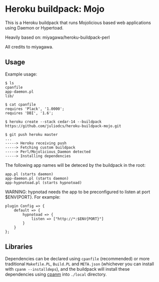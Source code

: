 Heroku buildpack: Mojo
======================

This is a Heroku buildpack that runs Mojolicious based web applications using Daemon or Hypertoad.

Heavily based on: miyagawa/heroku-buildpack-perl

All credits to miyagawa.

Usage
-----

Example usage:

    $ ls
    cpanfile
    app-daemon.pl
    lib/

    $ cat cpanfile
    requires 'Plack', '1.0000';
    requires 'DBI', '1.6';

    $ heroku create --stack cedar-14 --buildpack https://github.com/juliodcs/heroku-buildpack-mojo.git

    $ git push heroku master
    ...
    -----> Heroku receiving push
    -----> Fetching custom buildpack
    -----> Perl/Mojolicious_Daemon detected
    -----> Installing dependencies

The following app names will be deteced by the buildpack in the root:

    app.pl (starts daemon)
    app-daemon.pl (starts daemon)
    app-hypnotoad.pl (starts hypnotoad)

WARNING: hypnotad needs the app to be preconfigured to listen at port $ENV{PORT}. For example:

    plugin Config => {
        default => {
            hypnotoad => {
                listen => ["http://*:$ENV{PORT}"]
            }
        }
    };

Libraries
---------

Dependencies can be declared using `cpanfile` (recommended) or more traditional `Makefile.PL`, `Build.PL` and `META.json` (whichever you can install with `cpanm --installdeps`), and the buildpack will install these dependencies using [cpanm](http://cpanmin.us) into `./local` directory.

